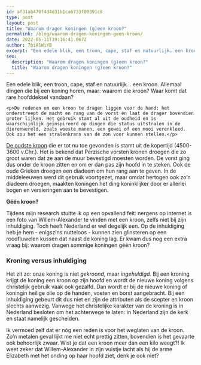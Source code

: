 ```yaml
---
id: af31ab470f4d4d31b1ca6733f00391c8
type: post
layout: post
title: "Waarom dragen koningen (g)een kroon?"
permalink: /blog/waarom-dragen-koningen-geen-kroon/
date: 2022-05-11T19:16:41.067Z
author: 7biA1WiYB
excerpt: "Een edele blik, een troon, cape, staf en natuurlijk… een kroon. Allemaal dingen die bij een koning horen, maar: waarom die kroon? Waar komt dat rare hoofddeksel vandaan?  "
seo:
  description: "Waarom dragen koningen (g)een kroon?"
  title: "Waarom dragen koningen (g)een kroon?"
---
```

Een edele blik, een troon, cape, staf en natuurlijk… een kroon. Allemaal dingen die bij een koning horen, maar: waarom die kroon? Waar komt dat rare hoofddeksel vandaan?  

    <p>De redenen om een kroon te dragen liggen voor de hand: het onderstreept de macht en rang van de vorst én laat de drager bovendien groter lijken. Het gebruik stamt al uit de oudheid en is waarschijnlijk geïnspireerd op dingen die status uitstralen in de dierenwereld, zoals woeste manen, een gewei of een mooi verenkleed. Ook zou het een stralenkrans van de zon voor kunnen stellen.</p>
<p><a href="https://www.newyorker.com/culture/culture-desk/the-worlds-oldest-crown">De oudste kroon</a> die er tot nu toe gevonden is stamt uit de kopertijd (4500-3600 v.Chr.). Het is bekend dat Perzische vorsten kronen droegen die zo groot waren dat ze aan de muur bevestigd moesten worden. De vorst ging dus onder de kroon zitten en om er dan pas zijn hoofd in te steken. Ook de oude Grieken droegen een diadeem om hun rang aan te geven. In de middeleeuwen werd dit gebruik voortgezet, maar omdat hertogen ook zo’n diadeem droegen, maakten koningen het ding koninklijker door er allerlei bogen en versieringen aan te bevestigen.</p>
<p><strong>Géén kroon?</strong></p>
<p>Tijdens mijn research stuitte ik op een opvallend feit: nergens op internet is een foto van Willem-Alexander te vinden met een kroon, zelfs niet bij zijn inhuldiging. Toch heeft Nederland er wel degelijk een. Op de inhuldiging heb je hem - enigszins nutteloos - kunnen zien glinsteren op een roodfluwelen kussen dat naast de koning lag. Er kwam dus nog een extra vraag bij: waarom dragen sommige koningen géén kroon?</p>
<h3><strong>Kroning versus inhuldiging</strong></h3>
<p>Het zit zo: onze koning is niet <em>gekroond, </em>maar <em>ingehuldigd. </em>Bij een kroning krijgt de koning een kroon op zijn hoofd en wordt de nieuwe koning volgens christelijk gebruik vaak ook gezalfd. Dan wordt er bij de nieuwe koning of koningin heilige olie op de handen, voeten en borst aangebracht. Bij een inhuldiging gebeurt dit dus niet en zijn de attributen als de scepter en kroon slechts aanwezig. Vanwege het christelijke karakter van de kroning is in Nederland besloten om het achterwege te laten: in Nederland zijn de kerk en staat namelijk gescheiden.</p>
<p>Ik vermoed zelf dat er nóg een reden is voor het weglaten van de kroon. Zo’n metalen geval lijkt me niet echt prettig zitten, bovendien is het gevaarte ook behoorlijk zwaar. Wist je dat een kroon meer dan een kilo weegt?! Ik weet zeker dat Willem-Alexander in zijn vuistje lacht als hij de arme Elizabeth met het onding op haar hoofd ziet, denk je ook niet?</p>  
